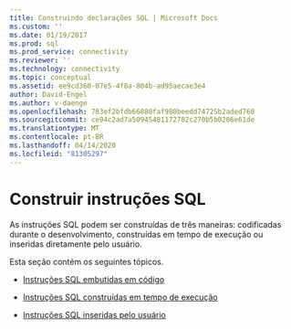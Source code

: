 ```yaml
---
title: Construindo declarações SQL | Microsoft Docs
ms.custom: ''
ms.date: 01/19/2017
ms.prod: sql
ms.prod_service: connectivity
ms.reviewer: ''
ms.technology: connectivity
ms.topic: conceptual
ms.assetid: ee9cd360-07e5-4f8a-804b-ad95aecae3e4
author: David-Engel
ms.author: v-daenge
ms.openlocfilehash: 783ef2bfdb66080faf980beedd74725b2aded760
ms.sourcegitcommit: ce94c2ad7a50945481172782c270b5b0206e61de
ms.translationtype: MT
ms.contentlocale: pt-BR
ms.lasthandoff: 04/14/2020
ms.locfileid: "81305297"
---
```

# <a name="constructing-sql-statements"></a>Construir instruções SQL
As instruções SQL podem ser construídas de três maneiras: codificadas durante o desenvolvimento, construídas em tempo de execução ou inseridas diretamente pelo usuário.  
  
 Esta seção contém os seguintes tópicos.  
  
-   [Instruções SQL embutidas em código](../../../odbc/reference/develop-app/hard-coded-sql-statements.md)  
  
-   [Instruções SQL construídas em tempo de execução](../../../odbc/reference/develop-app/sql-statements-constructed-at-run-time.md)  
  
-   [Instruções SQL inseridas pelo usuário](../../../odbc/reference/develop-app/sql-statements-entered-by-the-user.md)
